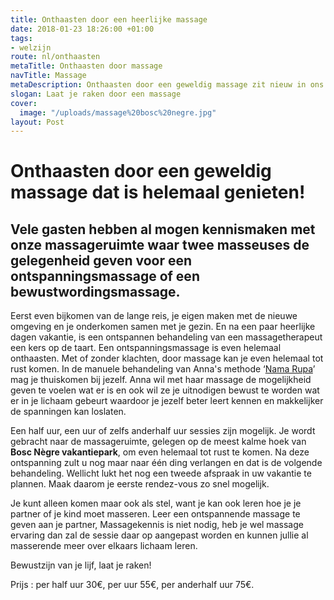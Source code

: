 ```yaml
---
title: Onthaasten door een heerlijke massage
date: 2018-01-23 18:26:00 +01:00
tags:
- welzijn
route: nl/onthaasten
metaTitle: Onthaasten door massage
navTitle: Massage
metaDescription: Onthaasten door een geweldig massage zit nieuw in ons aanbod.
slogan: Laat je raken door een massage
cover:
  image: "/uploads/massage%20bosc%20negre.jpg"
layout: Post
---
```


# Onthaasten door een geweldig massage dat is helemaal genieten!

## Vele gasten hebben al mogen kennismaken met onze massageruimte waar twee masseuses de gelegenheid geven voor een ontspanningsmassage of een bewustwordingsmassage. 

Eerst even bijkomen van de lange reis, je eigen maken met de nieuwe omgeving en je onderkomen samen met je gezin. En na een paar heerlijke dagen vakantie, is een ontspannen behandeling van een massagetherapeut een kers op de taart. 
Een ontspanningsmassage is even helemaal onthaasten. Met of zonder klachten, door massage kan je even helemaal tot rust komen. In de manuele behandeling van Anna's methode ‘[Nama Rupa](https://www.facebook.com/namarupamassage/)’ mag je thuiskomen bij jezelf. Anna wil met haar massage de mogelijkheid geven te voelen wat er is en ook wil ze je uitnodigen bewust te worden wat er in je lichaam gebeurt waardoor je jezelf beter leert kennen en makkelijker de spanningen kan loslaten.

Een half uur, een uur of zelfs anderhalf uur sessies zijn mogelijk. Je wordt gebracht naar de massageruimte, gelegen op de meest kalme hoek van **Bosc Nègre vakantiepark**, om even helemaal tot rust te komen. Na deze ontspanning zult u nog maar naar één ding verlangen en dat is de volgende behandeling. Wellicht lukt het nog een tweede afspraak in uw vakantie te plannen. Maak daarom je eerste rendez-vous zo snel mogelijk. 

Je kunt alleen komen maar ook als stel, want je kan ook leren hoe je je partner of je kind moet masseren. Leer een ontspannende massage te geven aan je partner, Massagekennis is niet nodig, heb je wel massage ervaring dan zal de sessie daar op aangepast worden en kunnen jullie al masserende meer over elkaars lichaam leren.

Bewustzijn van je lijf, laat je raken!


Prijs :
per half uur 30€, per uur 55€, per anderhalf uur 75€. 
